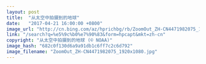 ```yaml
---
layout: post
title:  "从太空中拍摄到的地球"
date:   "2017-04-21 16:00:00 +0800"
image_url: "http://cn.bing.com/az/hprichbg/rb/ZoomOut_ZH-CN4471982075_1920x1080.jpg"
link: "/search?q=%e5%9c%b0%e7%90%83&form=hpcapt&mkt=zh-cn"
copyright: "从太空中拍摄到的地球 (© NOAA)"
image_hash: "682c0f130d6a9a91db1c6ff7c2c6d792"
image_filename: "ZoomOut_ZH-CN4471982075_1920x1080.jpg"
---
```

